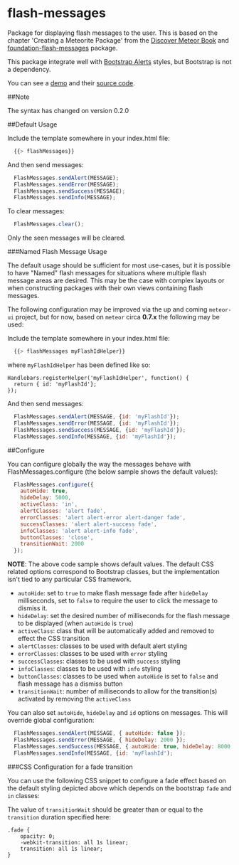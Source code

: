 flash-messages
==============

Package for displaying flash messages to the user. This is based on the chapter 'Creating a Meteorite Package' from the [Discover Meteor Book](http://www.discovermeteor.com/) and [foundation-flash-messages](https://github.com/datariot/foundation-flash-messages) package.

This package integrate well with [Bootstrap Alerts](http://twitter.github.io/bootstrap/components.html#alerts) styles, but Bootstrap is not a dependency.

You can see a [demo](http://flash-messages-demo.meteor.com/) and their [source code](https://github.com/camilosw/flash-messages-demo).

##Note

The syntax has changed on version 0.2.0

##Default Usage

Include the template somewhere in your index.html file:
```javascript
  {{> flashMessages}}
```
And then send messages:
```javascript
  FlashMessages.sendAlert(MESSAGE);
  FlashMessages.sendError(MESSAGE);
  FlashMessages.sendSuccess(MESSAGE);
  FlashMessages.sendInfo(MESSAGE);
```
To clear messages:
```javascript
  FlashMessages.clear();
```

Only the seen messages will be cleared.

###Named Flash Message Usage

The default usage should be sufficient for most use-cases, but it is possible to have "Named" flash messages
for situations where multiple flash message areas are desired. This may be the case with complex layouts or
when constructing packages with their own views containing flash messages.

The following configuration may be improved via the up and coming `meteor-ui` project, but for now,
based on `meteor` circa <b>0.7.x</b> the following may be used:

Include the template somewhere in your index.html file:
```javascript
  {{> flashMessages myFlashIdHelper}}
```

where `myFlashIdHelper` has been defined like so:

```
Handlebars.registerHelper('myFlashIdHelper', function() {
  return { id: 'myFlashId'};
});
```

And then send messages:
```javascript
  FlashMessages.sendAlert(MESSAGE, {id: 'myFlashId'});
  FlashMessages.sendError(MESSAGE, {id: 'myFlashId'});
  FlashMessages.sendSuccess(MESSAGE, {id: 'myFlashId'});
  FlashMessages.sendInfo(MESSAGE, {id: 'myFlashId'});
```

##Configure

You can configure globally the way the messages behave with FlashMessages.configure (the below sample shows the default values):

```javascript
  FlashMessages.configure({
    autoHide: true,
    hideDelay: 5000,
    activeClass: 'in',
    alertClasses: 'alert fade',
    errorClasses: 'alert alert-error alert-danger fade',
    successClasses: 'alert alert-success fade',
    infoClasses: 'alert alert-info fade',
    buttonClasses: 'close',
    transitionWait: 2000
  });
```

<b>NOTE</b>: The above code sample shows default values. The default CSS related options correspond to Bootstrap classes,
but the implementation isn't tied to any particular CSS framework.

- `autoHide`: set to `true` to make flash message fade after `hideDelay` milliseconds,
set to `false` to require the user to click the message to dismiss it.
- `hideDelay`: set the desired number of milliseconds for the flash message to be displayed (when `autoHide` is `true`)
- `activeClass`: class that will be automatically added and removed to effect the CSS transition
- `alertClasses`: classes to be used with default alert styling
- `errorClasses`: classes to be used with `error` styling
- `successClasses`: classes to be used with `success` styling
- `infoClasses`: classes to be used with `info` styling
- `buttonClasses`: classes to be used when `autoHide` is set to `false` and flash message has a dismiss button
- `transitionWait`: number of milliseconds to allow for the transition(s) activated by removing the `activeClass`

You can also set `autoHide`, `hideDelay` and `id` options on messages. This will override global configuration:
```javascript
  FlashMessages.sendAlert(MESSAGE, { autoHide: false });
  FlashMessages.sendError(MESSAGE, { hideDelay: 2000 });
  FlashMessages.sendSuccess(MESSAGE, { autoHide: true, hideDelay: 8000 });
  FlashMessages.sendInfo(MESSAGE, {id: 'myFlashId');
```

###CSS Configuration for a fade transition

You can use the following CSS snippet to configure a fade effect based on the default styling depicted above which depends
on the bootstrap `fade` and `in` classes:

The value of `transitionWait` should be greater than or equal to the `transition` duration specified here:

```
.fade {
    opacity: 0;
    -webkit-transition: all 1s linear;
    transition: all 1s linear;
}
```


